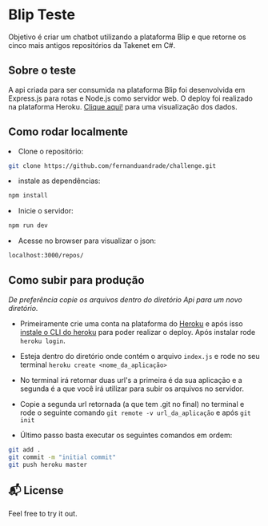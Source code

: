 # Blip Teste

Objetivo é criar um chatbot utilizando a plataforma Blip e que retorne os cinco mais antigos repositórios da Takenet em C#.

## Sobre o teste

A api criada para ser consumida na plataforma Blip foi desenvolvida em Express.js para rotas e Node.js como servidor web. O deploy foi realizado na plataforma Heroku. [Clique aqui!](https://api-repositories.herokuapp.com/repos/) para uma visualização dos dados.

## Como rodar localmente

<li>Clone o repositório:

```sh
git clone https://github.com/fernanduandrade/challenge.git
```

</li>

<li>instale as dependências:

```sh
npm install
```

</li>

<li>Inicie o servidor:

```sh
npm run dev
```
	
</li>

<li>Acesse no browser para visualizar o json:

```sh
localhost:3000/repos/
```
	
</li>

## Como subir para produção

*De preferência copie os arquivos dentro do diretório Api para um novo diretório.*

- Primeiramente crie uma conta na plataforma do [Heroku](https://id.heroku.com/login) e após isso [instale o CLI do heroku](https://devcenter.heroku.com/articles/heroku-cli) para poder realizar o deploy. Após instalar rode `heroku login`.

- Esteja dentro do diretório onde contém o arquivo `index.js` e rode no seu terminal `heroku create <nome_da_aplicação>`

- No terminal irá retornar duas url's a primeira é da sua aplicação e a segunda é a que você irá utilizar para subir os arquivos no servidor.

- Copie a segunda url retornada (a que tem .git no final) no terminal e rode o seguinte comando `git remote -v url_da_aplicação` e após `git init`

- Último passo basta executar os seguintes comandos em ordem:
```sh
git add .
git commit -m "initial commit"
git push heroku master
```
## :mailbox_with_mail: License

Feel free to try it out.




